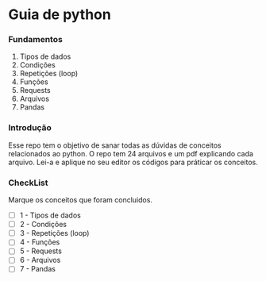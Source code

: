 # Guia de python

### Fundamentos

1. Tipos de dados
2. Condições
3. Repetições (loop)
4. Funções
5. Requests
6. Arquivos
7. Pandas

### Introdução

Esse repo tem o objetivo de sanar todas as dúvidas de conceitos relacionados ao python. O repo tem 24 arquivos e um pdf explicando cada arquivo. Lei-a e aplique no seu editor os códigos para práticar os conceitos.

### CheckList

Marque os conceitos que foram concluidos.

* [ ]  1 - Tipos de dados
* [ ]  2 - Condições
* [ ]  3 - Repetições (loop)
* [ ]  4 - Funções
* [ ]  5 - Requests
* [ ]  6 - Arquivos
* [ ]  7 - Pandas
